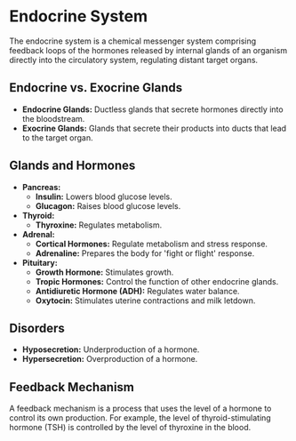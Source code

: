 
# Endocrine System

The endocrine system is a chemical messenger system comprising feedback loops of the hormones released by internal glands of an organism directly into the circulatory system, regulating distant target organs.

## Endocrine vs. Exocrine Glands

*   **Endocrine Glands:** Ductless glands that secrete hormones directly into the bloodstream.
*   **Exocrine Glands:** Glands that secrete their products into ducts that lead to the target organ.

## Glands and Hormones

*   **Pancreas:**
    *   **Insulin:** Lowers blood glucose levels.
    *   **Glucagon:** Raises blood glucose levels.
*   **Thyroid:**
    *   **Thyroxine:** Regulates metabolism.
*   **Adrenal:**
    *   **Cortical Hormones:** Regulate metabolism and stress response.
    *   **Adrenaline:** Prepares the body for 'fight or flight' response.
*   **Pituitary:**
    *   **Growth Hormone:** Stimulates growth.
    *   **Tropic Hormones:** Control the function of other endocrine glands.
    *   **Antidiuretic Hormone (ADH):** Regulates water balance.
    *   **Oxytocin:** Stimulates uterine contractions and milk letdown.

## Disorders

*   **Hyposecretion:** Underproduction of a hormone.
*   **Hypersecretion:** Overproduction of a hormone.

## Feedback Mechanism

A feedback mechanism is a process that uses the level of a hormone to control its own production. For example, the level of thyroid-stimulating hormone (TSH) is controlled by the level of thyroxine in the blood.
